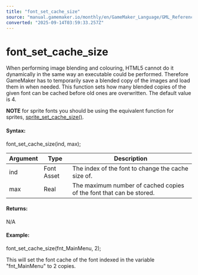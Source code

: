 ```yaml
---
title: "font_set_cache_size"
source: "manual.gamemaker.io/monthly/en/GameMaker_Language/GML_Reference/Asset_Management/Fonts/font_set_cache_size.htm"
converted: "2025-09-14T03:59:33.257Z"
---
```


# font\_set\_cache\_size

When performing image blending and colouring, HTML5 cannot do it dynamically in the same way an executable could be performed. Therefore GameMaker has to temporarily save a blended copy of the images and load them in when needed. This function sets how many blended copies of the given font can be cached before old ones are overwritten. The default value is 4.

**NOTE** for sprite fonts you should be using the equivalent function for sprites, [sprite\_set\_cache\_size()](../Sprites/Sprite_Manipulation/sprite_set_cache_size.md).

#### Syntax:

font\_set\_cache\_size(ind, max);

| Argument | Type | Description |
| --- | --- | --- |
| ind | Font Asset | The index of the font to change the cache size of. |
| max | Real | The maximum number of cached copies of the font that can be stored. |

#### Returns:

N/A

#### Example:

font\_set\_cache\_size(fnt\_MainMenu, 2);

This will set the font cache of the font indexed in the variable "fnt\_MainMenu" to 2 copies.